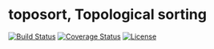 # toposort, Topological sorting

[![Build Status][build-status]][travis]
[![Coverage Status][coveralls-badge]][coveralls-page]
[![License][license]](LICENSE)

[license]: https://img.shields.io/badge/License-MIT-brightgreen.png
[travis]: https://travis-ci.org/starius/toposort
[build-status]: https://travis-ci.org/starius/toposort.png
[coveralls-page]: https://coveralls.io/github/starius/toposort
[coveralls-badge]: https://coveralls.io/repos/starius/toposort/badge.png?service=github
